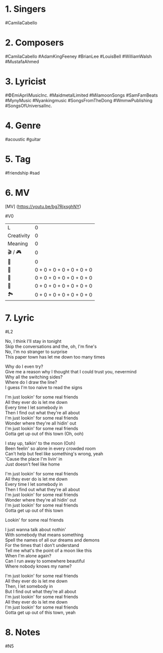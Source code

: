 
# 1. Singers

#CamilaCabello

# 2. Composers

#CamilaCabello
#AdamKingFeeney 
#BrianLee 
#LouisBell 
#WilliamWalsh 
#MustafaAhmed

# 3. Lyricist

#©EmiAprilMusicInc.
#MaidmetalLimited
#MilamoonSongs
#SamFamBeats
#MynyMusic
#Nyankingmusic 
#SongsFromTheDong 
#WmmwPublishing 
#SongsOfUniversalInc.

# 4. Genre

#acoustic #guitar

# 5. Tag

#friendship
#sad

# 6. MV

[MV] (https://youtu.be/bg7RjxsghNY)

#V0

|            |                                 |
| ---------- | ------------------------------- |
| L          | 0                               |
| Creativity            | 0                                 |
| Meaning    | 0                               |
| 🎬 / 🎮 | 0                               |
| 💃         | 0                            |
| 💄         | 0 + 0 + 0 + 0 + 0 + 0 + 0 |
| 💇         | 0 + 0 + 0 + 0 + 0 + 0 + 0   |
| 👘         | 0 + 0 + 0 + 0 + 0 + 0 + 0   |
| 🏞️         | 0 + 0 + 0 + 0 + 0 + 0 + 0     |


# 7. Lyric

#L2

No, I think I'll stay in tonight  
Skip the conversations and the, oh, I'm fine's  
No, I'm no stranger to surprise  
This paper town has let me down too many times  

Why do I even try?  
Give me a reason why
I thought that I could trust you, nevermind  
Why all the switching sides?  
Where do I draw the line?  
I guess I'm too naive to read the signs

I'm just lookin' for some real friends  
All they ever do is let me down  
Every time I let somebody in  
Then I find out what they're all about  
I'm just lookin' for some real friends  
Wonder where they're all hidin' out  
I'm just lookin' for some real friends  
Gotta get up out of this town (Oh, ooh)

I stay up, talkin' to the moon (Ooh)  
Been feelin' so alone in every crowded room  
Can't help but feel like something's wrong, yeah  
'Cause the place I'm livin' in  
Just doesn't feel like home

I'm just lookin' for some real friends  
All they ever do is let me down  
Every time I let somebody in  
Then I find out what they're all about  
I'm just lookin' for some real friends  
Wonder where they're all hidin' out  
I'm just lookin' for some real friends  
Gotta get up out of this town

Lookin' for some real friends

I just wanna talk about nothin'  
With somebody that means something  
Spell the names of all our dreams and demons  
For the times that I don't understand  
Tell me what's the point of a moon like this  
When I'm alone again?  
Can I run away to somewhere beautiful  
Where nobody knows my name?

I'm just lookin' for some real friends  
All they ever do is let me down  
Then, I let somebody in  
But I find out what they're all about  
I'm just lookin' for some real friends  
All they ever do is let me down  
I'm just lookin' for some real friends  
Gotta get up out of this town, yeah



# 8. Notes

#N5